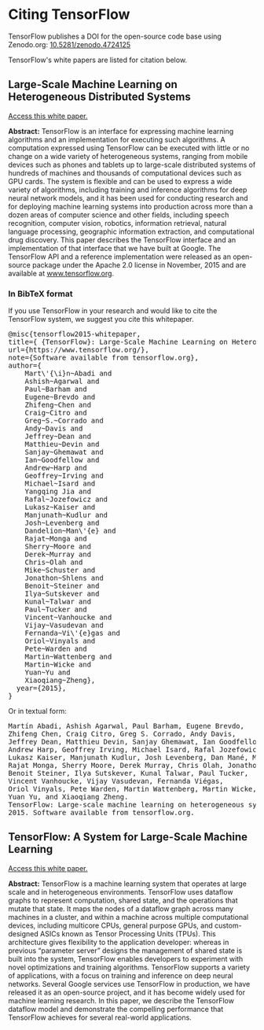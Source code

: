 # Citing TensorFlow

TensorFlow publishes a DOI for the open-source code base using Zenodo.org:
[10.5281/zenodo.4724125](https://doi.org/10.5281/zenodo.4724125)

TensorFlow's white papers are listed for citation below.

## Large-Scale Machine Learning on Heterogeneous Distributed Systems

[Access this white paper.](https://static.googleusercontent.com/media/research.google.com/en//pubs/archive/45166.pdf)

**Abstract:** TensorFlow is an interface for expressing machine learning
algorithms and an implementation for executing such algorithms.
A computation expressed using TensorFlow can be
executed with little or no change on a wide variety of heterogeneous
systems, ranging from mobile devices such as phones
and tablets up to large-scale distributed systems of hundreds
of machines and thousands of computational devices such as
GPU cards. The system is flexible and can be used to express
a wide variety of algorithms, including training and inference
algorithms for deep neural network models, and it has been
used for conducting research and for deploying machine learning
systems into production across more than a dozen areas of
computer science and other fields, including speech recognition,
computer vision, robotics, information retrieval, natural
language processing, geographic information extraction, and
computational drug discovery. This paper describes the TensorFlow
interface and an implementation of that interface that
we have built at Google. The TensorFlow API and a reference
implementation were released as an open-source package under
the Apache 2.0 license in November, 2015 and are available at
www.tensorflow.org.


### In BibTeX format

If you use TensorFlow in your research and would like to cite the TensorFlow
system, we suggest you cite this whitepaper.

<pre>
@misc{tensorflow2015-whitepaper,
title={ {TensorFlow}: Large-Scale Machine Learning on Heterogeneous Systems},
url={https://www.tensorflow.org/},
note={Software available from tensorflow.org},
author={
    Mart\'{\i}n~Abadi and
    Ashish~Agarwal and
    Paul~Barham and
    Eugene~Brevdo and
    Zhifeng~Chen and
    Craig~Citro and
    Greg~S.~Corrado and
    Andy~Davis and
    Jeffrey~Dean and
    Matthieu~Devin and
    Sanjay~Ghemawat and
    Ian~Goodfellow and
    Andrew~Harp and
    Geoffrey~Irving and
    Michael~Isard and
    Yangqing Jia and
    Rafal~Jozefowicz and
    Lukasz~Kaiser and
    Manjunath~Kudlur and
    Josh~Levenberg and
    Dandelion~Man\'{e} and
    Rajat~Monga and
    Sherry~Moore and
    Derek~Murray and
    Chris~Olah and
    Mike~Schuster and
    Jonathon~Shlens and
    Benoit~Steiner and
    Ilya~Sutskever and
    Kunal~Talwar and
    Paul~Tucker and
    Vincent~Vanhoucke and
    Vijay~Vasudevan and
    Fernanda~Vi\'{e}gas and
    Oriol~Vinyals and
    Pete~Warden and
    Martin~Wattenberg and
    Martin~Wicke and
    Yuan~Yu and
    Xiaoqiang~Zheng},
  year={2015},
}
</pre>

Or in textual form:

<pre>
Martín Abadi, Ashish Agarwal, Paul Barham, Eugene Brevdo,
Zhifeng Chen, Craig Citro, Greg S. Corrado, Andy Davis,
Jeffrey Dean, Matthieu Devin, Sanjay Ghemawat, Ian Goodfellow,
Andrew Harp, Geoffrey Irving, Michael Isard, Rafal Jozefowicz, Yangqing Jia,
Lukasz Kaiser, Manjunath Kudlur, Josh Levenberg, Dan Mané, Mike Schuster,
Rajat Monga, Sherry Moore, Derek Murray, Chris Olah, Jonathon Shlens,
Benoit Steiner, Ilya Sutskever, Kunal Talwar, Paul Tucker,
Vincent Vanhoucke, Vijay Vasudevan, Fernanda Viégas,
Oriol Vinyals, Pete Warden, Martin Wattenberg, Martin Wicke,
Yuan Yu, and Xiaoqiang Zheng.
TensorFlow: Large-scale machine learning on heterogeneous systems,
2015. Software available from tensorflow.org.
</pre>



## TensorFlow: A System for Large-Scale Machine Learning

[Access this white paper.](https://www.usenix.org/system/files/conference/osdi16/osdi16-abadi.pdf)

**Abstract:** TensorFlow is a machine learning system that operates at
large scale and in heterogeneous environments. TensorFlow
uses dataflow graphs to represent computation,
shared state, and the operations that mutate that state. It
maps the nodes of a dataflow graph across many machines
in a cluster, and within a machine across multiple computational
devices, including multicore CPUs, general purpose
GPUs, and custom-designed ASICs known as
Tensor Processing Units (TPUs). This architecture gives
flexibility to the application developer: whereas in previous
“parameter server” designs the management of shared
state is built into the system, TensorFlow enables developers
to experiment with novel optimizations and training algorithms.
TensorFlow supports a variety of applications,
with a focus on training and inference on deep neural networks.
Several Google services use TensorFlow in production,
we have released it as an open-source project, and
it has become widely used for machine learning research.
In this paper, we describe the TensorFlow dataflow model
and demonstrate the compelling performance that TensorFlow
achieves for several real-world applications.

